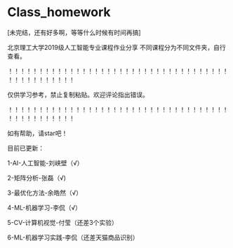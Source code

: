 # Class_homework

[未完结，还有好多啊，等等什么时候有时间再搞]

北京理工大学2019级人工智能专业课程作业分享
不同课程分为不同文件夹，自行查看。

！！！！！！！！！！！！！！！！！！！！！！！！！！！！！！！！！！！！！！！！！！！！！！！

仅供学习参考，禁止复制粘贴。欢迎评论指出错误。

！！！！！！！！！！！！！！！！！！！！！！！！！！！！！！！！！！！！！！！！！！！！！！！

如有帮助，请star吧！

目前已更新：

1-AI-人工智能-刘峡壁（√）

2-矩阵分析-张磊（√)

3-最优化方法-余皓然（√）

4-ML-机器学习-李侃（√）

5-CV-计算机视觉-付莹（还差3个实验）

6-ML-机器学习实践-李侃（还差天猫商品识别）
